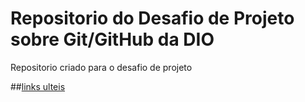 # Repositorio do Desafio de Projeto sobre Git/GitHub da DIO

Repositorio criado para o desafio de projeto



##[links ulteis](https://drive.google.com/file/d/1IZu0qohv1JOmxjEra1lknDiiStU68bl4/viewhttps://drive.google.com/file/d/1IZu0qohv1JOmxjEra1lknDiiStU68bl4/view)


